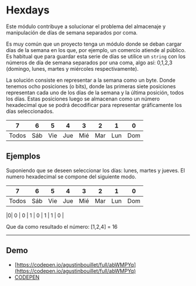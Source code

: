 # Hexdays

Este módulo contribuye a solucionar el problema del almacenaje y manipulación de días de semana separados por coma. 

Es muy común que un proyecto tenga un módulo donde se deban cargar días de la semana en los que, por ejemplo, un comercio atiende al público. Es habitual que para guardar esta serie de días se utilice un `string` con los  números de día de semana separados por una coma, algo así: 0,1,2,3 (domingo, lunes, martes y miércoles respectivamente).

La solución consiste en representar a la semana como un byte. Donde tenemos ocho posiciones (o bits), donde  las primeras siete posiciones representan cada uno de los días de la semana y la última posición, todos los días. Estas posiciones luego se almacenan como un número hexadecimal que se podrá decodificar para representar gráficamente los días seleccionados.

| 7 | 6 | 5 | 4 | 3 | 2 | 1 | 0 |
|---|---|---|---|---|---|---|---|
| Todos | Sáb | Vie | Jue | Mié | Mar | Lun | Dom |

## Ejemplos

Suponiendo que se deseen seleccionar los días: lunes, martes y jueves. El numero hexadecimal se compone del siguiente modo.

| 7 | 6 | 5 | 4 | 3 | 2 | 1 | 0 |
|---|---|---|---|---|---|---|---|
| Todos | Sáb | Vie | Jue | Mié | Mar | Lun | Dom |

|0| 0 | 0 | 1 | 0 | 1 | 1 | 0 |

Que da como resultado el número: [1,2,4] = 16


---
## Demo
 * [https://codepen.io/agustinbouillet/full/abWMPYq](https://codepen.io/agustinbouillet/full/abWMPYq)
 * [CODEPEN](https://codepen.io/)

